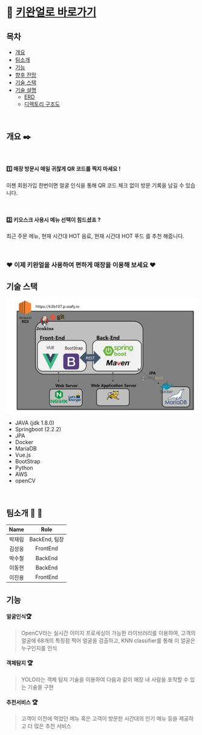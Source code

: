 ﻿# :scroll: [ 키완얼로 바로가기](https://k3b107.p.ssafy.io)

## 목차
- [개요](#개요)
- [팀소개](#팀소개)
- [기능](#기능)
- [향후 전망](#향후-전망)
- [기술 스택](#기술-스택)
- [기술 설명](#기술-설명)
	- [ERD](#erd)
	- [디렉토리 구조도](#디렉토리-구조도)
	


<br>

## 개요 :black_nib:

<br>

#### :one: 매장 방문시 매일 귀찮게 QR 코드를 찍지 마세요 !

이젠 회원가입 한번이면 얼굴 인식을 통해 QR 코드 체크 없이 방문 기록을 남길 수 있습니다.


<br>

#### :two: 키오스크 사용시 메뉴 선택이 힘드셨죠 ?

최근 주문 메뉴, 현재 시간대 HOT 음료, 현재 시간대 HOT 푸드 를 추천 해줍니다.


<br>



### __:heart: 이제 키완얼을 사용하여 편하게 매장을 이용해 보세요 :heart:__


## 기술 스택
![기술스택](README.img/기술스택.PNG)

* JAVA (jdk 1.8.0)
* Springboot (2.2.2)
* JPA
* Docker
* MariaDB
* Vue.js 
* BootStrap
* Python
* AWS
* openCV

<br>



## 팀소개 :runner: :walking: 

   |  Name  |     Role      |
   | :----: | :-----------: | 
   | 박재림 | BackEnd, 팀장 |      
   | 김성웅 |   FrontEnd    |  
   | 박수철 |    BackEnd    | 
   | 이동현 |    BackEnd    | 
   | 이진용 |   FrontEnd    | 

   
## 기능


#### 얼굴인식:trophy:
>  OpenCV라는 실시간 이미지 프로세싱이 가능한 라이브러리를 이용하여, 고객의 얼굴에 68개의 특징점 찍어 얼굴을 검출하고, KNN classifier를 통해 이 얼굴은 누구인지를 인식



#### 객체탐지 :trophy:
> YOLO라는 객체 탐지 기술을 이용하여 다음과 같이 매장 내 사람을 포착할 수 있는 기술을 구현



#### 추천서비스 :trophy:
>  고객이 이전에 먹었던 메뉴 혹은 고객이 방문한 시간대의 인기 메뉴 등을 제공하고 더 많은 추천 서비스

